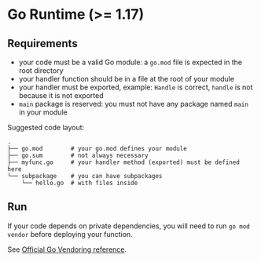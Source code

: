 # Go Runtime (>= 1.17)

## Requirements

- your code must be a valid Go module: a `go.mod` file is expected in the root directory
- your handler function should be in a file at the root of your module
- your handler must be exported, example: `Handle` is correct, `handle` is not because it is not exported
- `main` package is reserved: you must not have any package named `main` in your module

Suggested code layout:

```
.
├── go.mod        # your go.mod defines your module
├── go.sum        # not always necessary 
├── myfunc.go     # your handler method (exported) must be defined here
└── subpackage    # you can have subpackages
    └── hello.go  # with files inside
```

## Run

If your code depends on private dependencies, you will need to run `go mod vendor` before deploying your function.

See [Official Go Vendoring reference](https://go.dev/ref/mod#go-mod-vendor).

